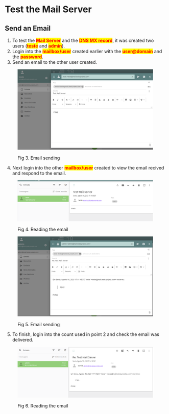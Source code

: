 # Test the Mail Server

## Send an Email

1. To test the <mark style="color:red;">**Mail Server**</mark> and the <mark style="color:red;">**DNS MX record**</mark>, it was created two users (<mark style="color:red;">**teste**</mark> and <mark style="color:red;">**admin**</mark>).
2. Login into the <mark style="color:red;">**mailbox/user**</mark> created earlier with the <mark style="color:red;">**user@domain**</mark> and the <mark style="color:red;">**password**</mark>.
3. Send an email to the other user created.

<figure><img src=".gitbook/assets/3.png" alt=""><figcaption><p>Fig 3. Email sending</p></figcaption></figure>

4. Next login into the other <mark style="color:red;">**mailbox/user**</mark> created to view the email recived and respond to the email.

<div>

<figure><img src=".gitbook/assets/4.png" alt=""><figcaption><p>Fig 4. Reading the email</p></figcaption></figure>

 

<figure><img src=".gitbook/assets/5.png" alt=""><figcaption><p>Fig 5. Email sending</p></figcaption></figure>

</div>

5. To finish, login into the count used in point 2 and check the email was delivered.

<figure><img src=".gitbook/assets/6.png" alt=""><figcaption><p>Fig 6. Reading the email</p></figcaption></figure>
